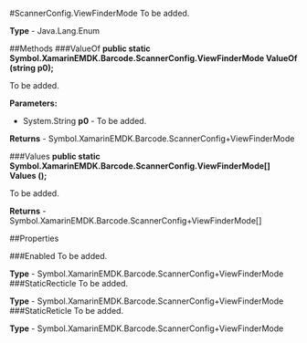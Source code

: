 #ScannerConfig.ViewFinderMode
To be added.

**Type** - Java.Lang.Enum

##Methods
###ValueOf
**public static Symbol.XamarinEMDK.Barcode.ScannerConfig.ViewFinderMode ValueOf (string p0);**

To be added.

**Parameters:** 

* System.String **p0** - To be added.

**Returns** - Symbol.XamarinEMDK.Barcode.ScannerConfig+ViewFinderMode

###Values
**public static Symbol.XamarinEMDK.Barcode.ScannerConfig.ViewFinderMode[] Values ();**

To be added.


**Returns** - Symbol.XamarinEMDK.Barcode.ScannerConfig+ViewFinderMode[]

##Properties

###Enabled
To be added.

**Type** - Symbol.XamarinEMDK.Barcode.ScannerConfig+ViewFinderMode
###StaticRecticle
To be added.

**Type** - Symbol.XamarinEMDK.Barcode.ScannerConfig+ViewFinderMode
###StaticReticle
To be added.

**Type** - Symbol.XamarinEMDK.Barcode.ScannerConfig+ViewFinderMode


